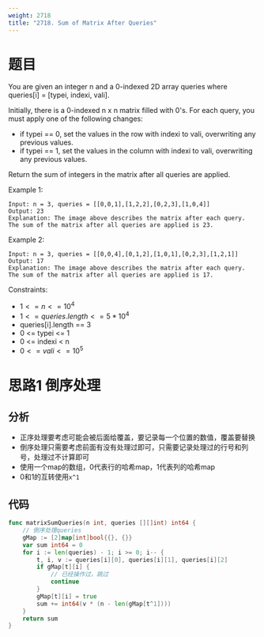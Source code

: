 ```yaml
---
weight: 2718
title: "2718. Sum of Matrix After Queries"
---
```


# 题目

You are given an integer n and a 0-indexed 2D array queries where queries[i] = [typei, indexi, vali].

Initially, there is a 0-indexed n x n matrix filled with 0's. For each query, you must apply one of the following changes:

- if typei == 0, set the values in the row with indexi to vali, overwriting any previous values.
- if typei == 1, set the values in the column with indexi to vali, overwriting any previous values.

Return the sum of integers in the matrix after all queries are applied.

Example 1:

```
Input: n = 3, queries = [[0,0,1],[1,2,2],[0,2,3],[1,0,4]]
Output: 23
Explanation: The image above describes the matrix after each query. The sum of the matrix after all queries are applied is 23.
```

Example 2:

```
Input: n = 3, queries = [[0,0,4],[0,1,2],[1,0,1],[0,2,3],[1,2,1]]
Output: 17
Explanation: The image above describes the matrix after each query. The sum of the matrix after all queries are applied is 17.
```

Constraints:

- $1 <= n <= 10^4$
- $1 <= queries.length <= 5 * 10^4$
- queries[i].length == 3
- 0 <= typei <= 1
- 0 <= indexi < n
- $0 <= vali <= 10^5$


# 思路1 倒序处理

## 分析

- 正序处理要考虑可能会被后面给覆盖，要记录每一个位置的数值，覆盖要替换
- 倒序处理只需要考虑前面有没有处理过即可，只需要记录处理过的行号和列号，处理过不计算即可
- 使用一个map的数组，0代表行的哈希map，1代表列的哈希map
- 0和1的互转使用`x^1`

## 代码

```go
func matrixSumQueries(n int, queries [][]int) int64 {
	// 倒序处理queries
	gMap := [2]map[int]bool{{}, {}}
	var sum int64 = 0
	for i := len(queries) - 1; i >= 0; i-- {
		t, i, v := queries[i][0], queries[i][1], queries[i][2]
		if gMap[t][i] {
			// 已经操作过，跳过
			continue
		}
		gMap[t][i] = true
		sum += int64(v * (n - len(gMap[t^1])))
	}
	return sum
}
```
